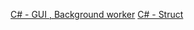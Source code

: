 [C# - GUI , Background worker](https://www.youtube.com/watch?v=PigICRMzHDo)
[C# - Struct](https://www.youtube.com/watch?v=BBKcOiJ55q4)
